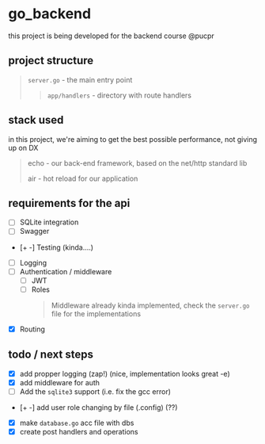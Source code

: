 # go_backend

this project is being developed for the backend course @pucpr

## project structure
>
> ```server.go``` - the main entry point
> > ```app/handlers``` - directory with route handlers
>

## stack used

in this project, we're aiming to get the best possible performance, not giving up on DX
> echo - our back-end framework, based on the net/http standard lib
>
> air - hot reload for our application

## requirements for the api

- [ ] SQLite integration
- [ ] Swagger
- [+ -] Testing (kinda....)
- [ ] Logging
- [ ] Authentication / middleware
  - [ ] JWT
  - [ ] Roles
    > Middleware already kinda implemented, check the ```server.go``` file for the implementations
- [x] Routing

## todo / next steps

- [x] add propper logging (zap!) (nice, implementation looks great -e)
- [x] add middleware for auth
- [ ] Add the ```sqlite3``` support (i.e. fix the gcc error)
- [+ -] add user role changing by file (.config) (??)

- [x] make ```database.go``` acc file with dbs
- [x] create post handlers and operations
